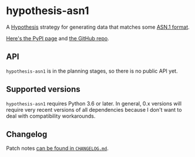 # hypothesis-asn1

A [Hypothesis](https://hypothesis.readthedocs.io) strategy for generating data
that matches some [ASN.1 format](https://en.wikipedia.org/wiki/ASN.1).

[Here's the PyPI page](https://pypi.org/project/hypothesis-asn1/) and
[the GitHub repo](https://github.com/Zac-HD/hypothesis-asn1).

## API

`hypothesis-asn1` is in the planning stages, so there is no public API yet.

## Supported versions

`hypothesis-asn1` requires Python 3.6 or later.
In general, 0.x versions will require very recent versions of all dependencies
because I don't want to deal with compatibility workarounds.


## Changelog

Patch notes [can be found in `CHANGELOG.md`](https://github.com/Zac-HD/hypothesis-asn1/blob/master/CHANGELOG.md).
